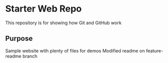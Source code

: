 # Starter Web Repo

This repository is for showing how Git and GitHub work

## Purpose

Sample website with plenty of files for demos
Modified readme on feature-readme branch